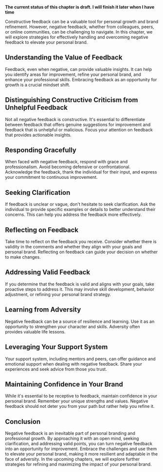 **The current status of this chapter is draft. I will finish it later when I have time**

Constructive feedback can be a valuable tool for personal growth and brand refinement. However, negative feedback, whether from colleagues, peers, or online communities, can be challenging to navigate. In this chapter, we will explore strategies for effectively handling and overcoming negative feedback to elevate your personal brand.

Understanding the Value of Feedback
-----------------------------------

Feedback, even when negative, can provide valuable insights. It can help you identify areas for improvement, refine your personal brand, and enhance your professional skills. Embracing feedback as an opportunity for growth is a crucial mindset shift.

Distinguishing Constructive Criticism from Unhelpful Feedback
-------------------------------------------------------------

Not all negative feedback is constructive. It's essential to differentiate between feedback that offers genuine suggestions for improvement and feedback that is unhelpful or malicious. Focus your attention on feedback that provides actionable insights.

Responding Gracefully
---------------------

When faced with negative feedback, respond with grace and professionalism. Avoid becoming defensive or confrontational. Acknowledge the feedback, thank the individual for their input, and express your commitment to continuous improvement.

Seeking Clarification
---------------------

If feedback is unclear or vague, don't hesitate to seek clarification. Ask the individual to provide specific examples or details to better understand their concerns. This can help you address the feedback more effectively.

Reflecting on Feedback
----------------------

Take time to reflect on the feedback you receive. Consider whether there is validity in the comments and whether they align with your goals and personal brand. Reflecting on feedback can guide your decision on whether to make changes.

Addressing Valid Feedback
-------------------------

If you determine that the feedback is valid and aligns with your goals, take proactive steps to address it. This may involve skill development, behavior adjustment, or refining your personal brand strategy.

Learning from Adversity
-----------------------

Negative feedback can be a source of resilience and learning. Use it as an opportunity to strengthen your character and skills. Adversity often provides valuable life lessons.

Leveraging Your Support System
------------------------------

Your support system, including mentors and peers, can offer guidance and emotional support when dealing with negative feedback. Share your experiences and seek advice from those you trust.

Maintaining Confidence in Your Brand
------------------------------------

While it's essential to be receptive to feedback, maintain confidence in your personal brand. Remember your unique strengths and values. Negative feedback should not deter you from your path but rather help you refine it.

Conclusion
----------

Negative feedback is an inevitable part of personal branding and professional growth. By approaching it with an open mind, seeking clarification, and addressing valid points, you can turn negative feedback into an opportunity for improvement. Embrace the challenges and use them to elevate your personal brand, making it more resilient and adaptable in the face of adversity. In the upcoming chapters, we will explore further strategies for refining and maximizing the impact of your personal brand.
